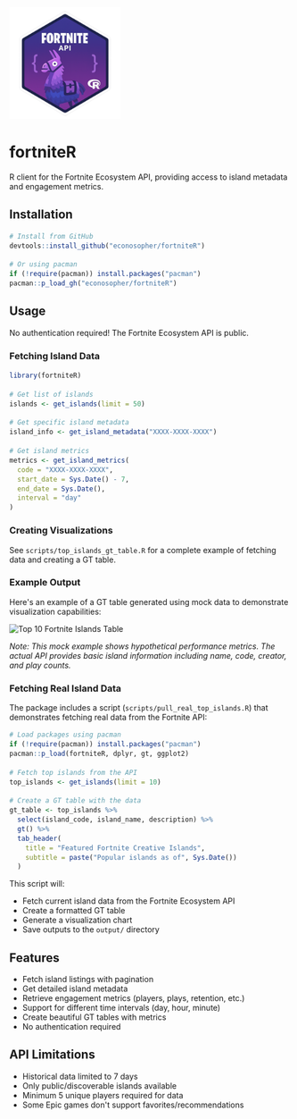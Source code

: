 <img src="package_logo.png" width="200" alt="fortniteR logo">

# fortniteR

R client for the Fortnite Ecosystem API, providing access to island metadata and engagement metrics.

## Installation

```r
# Install from GitHub
devtools::install_github("econosopher/fortniteR")

# Or using pacman
if (!require(pacman)) install.packages("pacman")
pacman::p_load_gh("econosopher/fortniteR")
```

## Usage

No authentication required! The Fortnite Ecosystem API is public.

### Fetching Island Data

```r
library(fortniteR)

# Get list of islands
islands <- get_islands(limit = 50)

# Get specific island metadata
island_info <- get_island_metadata("XXXX-XXXX-XXXX")

# Get island metrics
metrics <- get_island_metrics(
  code = "XXXX-XXXX-XXXX",
  start_date = Sys.Date() - 7,
  end_date = Sys.Date(),
  interval = "day"
)
```

### Creating Visualizations

See `scripts/top_islands_gt_table.R` for a complete example of fetching data and creating a GT table.

### Example Output

Here's an example of a GT table generated using mock data to demonstrate visualization capabilities:

![Top 10 Fortnite Islands Table](output/mock_top_10_islands.png)

*Note: This mock example shows hypothetical performance metrics. The actual API provides basic island information including name, code, creator, and play counts.*

### Fetching Real Island Data

The package includes a script (`scripts/pull_real_top_islands.R`) that demonstrates fetching real data from the Fortnite API:

```r
# Load packages using pacman
if (!require(pacman)) install.packages("pacman")
pacman::p_load(fortniteR, dplyr, gt, ggplot2)

# Fetch top islands from the API
top_islands <- get_islands(limit = 10)

# Create a GT table with the data
gt_table <- top_islands %>%
  select(island_code, island_name, description) %>%
  gt() %>%
  tab_header(
    title = "Featured Fortnite Creative Islands",
    subtitle = paste("Popular islands as of", Sys.Date())
  )
```

This script will:
- Fetch current island data from the Fortnite Ecosystem API
- Create a formatted GT table
- Generate a visualization chart
- Save outputs to the `output/` directory

## Features

- Fetch island listings with pagination
- Get detailed island metadata
- Retrieve engagement metrics (players, plays, retention, etc.)
- Support for different time intervals (day, hour, minute)
- Create beautiful GT tables with metrics
- No authentication required

## API Limitations

- Historical data limited to 7 days
- Only public/discoverable islands available
- Minimum 5 unique players required for data
- Some Epic games don't support favorites/recommendations